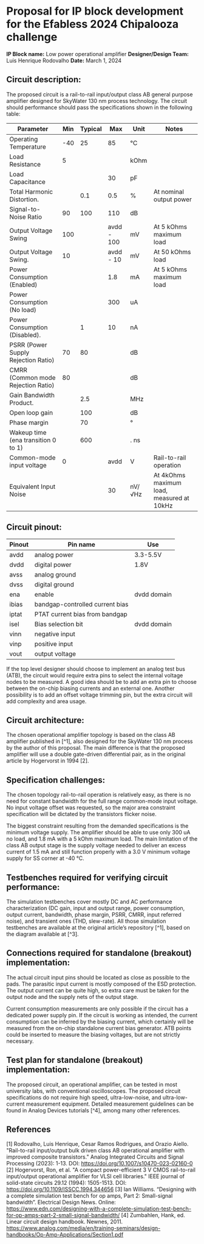 # Proposal for IP block development for the Efabless 2024 Chipalooza challenge

**IP Block name:**        Low power operational amplifier
**Designer/Design Team:** Luis Henrique Rodovalho
**Date:**                 March 1, 2024

## Circuit description:
The proposed circuit is a rail-to-rail input/output class AB general purpose amplifier designed for SkyWater 130 nm process technology. The circuit should performance should pass the specifications shown in the following table:

| Parameter                           | Min | Typical | Max        | Unit   | Notes                                     |
| ----------------------------------- | --- | ------- | ---------- | ------ | ----------------------------------------- |
| Operating Temperature               | -40 |      25 |         85 |     °C |                                           |
| Load Resistance                     |   5 |         |            |   kOhm |                                           |
| Load Capacitance                    |     |         |         30 |     pF |                                           |
| Total Harmonic Distortion.          |     |     0.1 |        0.5 |      % | At nominal output power                   |
| Signal-to-Noise Ratio               |  90 |     100 |        110 |     dB |                                           |
| Output Voltage Swing                | 100 |         | avdd - 100 |     mV | At 5 kOhms maximum load                   |
| Output Voltage Swing.               |  10 |         |  avdd - 10 |     mV | At 50 kOhms load                          |
| Power Consumption (Enabled)         |     |         |        1.8 |     mA | At 5 kOhms maximum load                   |
| Power Consumption (No load)         |     |         |        300 |     uA |                                           |
| Power Consumption (Disabled).       |     |       1 |         10 |     nA |                                           |
| PSRR (Power Supply Rejection Ratio) |  70 |      80 |            |     dB |                                           |
| CMRR (Common mode Rejection Ratio)  |  80 |         |            |     dB |                                           |
| Gain Bandwidth Product.             |     |     2.5 |            |    MHz |                                           |
| Open loop gain                      |     |     100 |            |     dB |                                           |
| Phase margin                        |     |      70 |            |      ° |                                           |
| Wakeup time (ena transition 0 to 1) |     |     600 |            |.    ns |                                           |
| Common-mode input voltage           |   0 |         |       avdd |      V | Rail-to-rail operation                    |
| Equivalent Input Noise              |     |         |         30 | nV/√Hz | At 4kOhms maximum load, measured at 10kHz |



## Circuit pinout:

| Pinout | Pin name                         | Use         |
| ------ | -------------------------------- | ----------- |
| avdd   | analog power                     | 3.3-5.5V    |
| dvdd   | digital power                    | 1.8V        |
| avss   | analog ground                    |             |
| dvss   | digital ground                   |             |
| ena    | enable                           | dvdd domain |
| ibias  | bandgap-controlled current bias  |             |
| iptat  | PTAT current bias from bandgap   |             |
| isel   | Bias selection bit | dvdd domain |             |
| vinn   | negative input                   |             |
| vinp   | positive input                   |             |
| vout   | output voltage                   |             |

If the top level designer should choose to implement an analog test bus (ATB), the circuit would require extra pins to select the internal voltage nodes to be measured. A good idea should be to add an extra pin to choose between the on-chip biasing currents and an external one. Another possibility is to add an offset voltage trimming pin, but the extra circuit will add complexity and area usage.

## Circuit architecture:
The chosen operational amplifier topology is based on the class AB amplifier published in [^1], also designed for the SkyWater 130 nm process by the author of this proposal. The main difference is that the proposed amplifier will use a double gate-driven differential pair, as in the original article by Hogervorst in 1994 [2].

## Specification challenges:
The chosen topology rail-to-rail operation is relatively easy, as there is no need for constant bandwidth for the full range common-mode input voltage. No input voltage offset was requested, so the major area constraint specification will be dictated by the transistors flicker noise.

The biggest constraint resulting from the demanded specifications is the minimum voltage supply. The amplifier should be able to use only 300 uA no load, and 1.8 mA with a 5 kOhm maximum load. The main limitation of the class AB output stage is the supply voltage needed to deliver an excess current of 1.5 mA and still function properly with a 3.0 V minimum voltage supply for SS corner at -40 °C.

## Testbenches required for verifying circuit performance:
The simulation testbenches cover mostly DC and AC performance characterization (DC gain, input and output range, power consumption, output current, bandwidth, phase margin, PSRR, CMRR, input referred noise), and transient ones (THD, slew-rate). All those simulation testbenches are available at the original article’s repository [^1], based on the diagram available at [^3]. 

## Connections required for standalone (breakout) implementation:
The actual circuit input pins should be located as close as possible to the pads. The parasitic input current is mostly composed of the ESD protection. The output current can be quite high, so extra care must be taken for the output node and the supply nets of the output stage.

Current consumption measurements are only possible if the circuit has a dedicated power supply pin. If the circuit is working as intended, the current consumption can be inferred by the biasing current, which certainly will be measured from the on-chip standalone current bias generator. ATB points could be inserted to measure the biasing voltages, but are not strictly necessary.

## Test plan for standalone (breakout) implementation:
The proposed circuit, an operational amplifier, can be tested in most university labs, with conventional oscilloscopes. The proposed circuit specifications do not require high speed, ultra-low-noise, and ultra-low-current measurement equipment. Detailed measurement guidelines can be found in Analog Devices tutorials [^4], among many other references.

## References
[1] Rodovalho, Luis Henrique, Cesar Ramos Rodrigues, and Orazio Aiello. "Rail-to-rail input/output bulk driven class AB operational amplifier with improved composite transistors." Analog Integrated Circuits and Signal Processing (2023): 1-13. DOI: https://doi.org/10.1007/s10470-023-02160-0
[2] Hogervorst, Ron, et al. "A compact power-efficient 3 V CMOS rail-to-rail input/output operational amplifier for VLSI cell libraries." IEEE journal of solid-state circuits 29.12 (1994): 1505-1513. DOI: https://doi.org/10.1109/ISSCC.1994.344656
[3]  Ian Williams. “Designing with a complete simulation test bench for op amps, Part 2: Small-signal bandwidth”. Electrical Design News. Online: https://www.edn.com/designing-with-a-complete-simulation-test-bench-for-op-amps-part-2-small-signal-bandwidth/
[4] Zumbahlen, Hank, ed. Linear circuit design handbook. Newnes, 2011. https://www.analog.com/media/en/training-seminars/design-handbooks/Op-Amp-Applications/Section1.pdf


